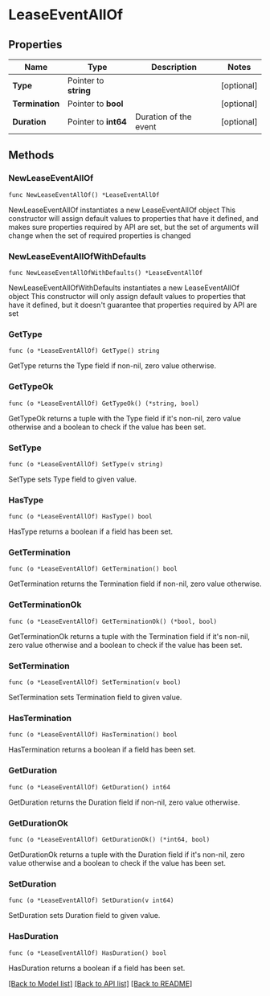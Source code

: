 # LeaseEventAllOf

## Properties

Name | Type | Description | Notes
------------ | ------------- | ------------- | -------------
**Type** | Pointer to **string** |  | [optional] 
**Termination** | Pointer to **bool** |  | [optional] 
**Duration** | Pointer to **int64** | Duration of the event | [optional] 

## Methods

### NewLeaseEventAllOf

`func NewLeaseEventAllOf() *LeaseEventAllOf`

NewLeaseEventAllOf instantiates a new LeaseEventAllOf object
This constructor will assign default values to properties that have it defined,
and makes sure properties required by API are set, but the set of arguments
will change when the set of required properties is changed

### NewLeaseEventAllOfWithDefaults

`func NewLeaseEventAllOfWithDefaults() *LeaseEventAllOf`

NewLeaseEventAllOfWithDefaults instantiates a new LeaseEventAllOf object
This constructor will only assign default values to properties that have it defined,
but it doesn't guarantee that properties required by API are set

### GetType

`func (o *LeaseEventAllOf) GetType() string`

GetType returns the Type field if non-nil, zero value otherwise.

### GetTypeOk

`func (o *LeaseEventAllOf) GetTypeOk() (*string, bool)`

GetTypeOk returns a tuple with the Type field if it's non-nil, zero value otherwise
and a boolean to check if the value has been set.

### SetType

`func (o *LeaseEventAllOf) SetType(v string)`

SetType sets Type field to given value.

### HasType

`func (o *LeaseEventAllOf) HasType() bool`

HasType returns a boolean if a field has been set.

### GetTermination

`func (o *LeaseEventAllOf) GetTermination() bool`

GetTermination returns the Termination field if non-nil, zero value otherwise.

### GetTerminationOk

`func (o *LeaseEventAllOf) GetTerminationOk() (*bool, bool)`

GetTerminationOk returns a tuple with the Termination field if it's non-nil, zero value otherwise
and a boolean to check if the value has been set.

### SetTermination

`func (o *LeaseEventAllOf) SetTermination(v bool)`

SetTermination sets Termination field to given value.

### HasTermination

`func (o *LeaseEventAllOf) HasTermination() bool`

HasTermination returns a boolean if a field has been set.

### GetDuration

`func (o *LeaseEventAllOf) GetDuration() int64`

GetDuration returns the Duration field if non-nil, zero value otherwise.

### GetDurationOk

`func (o *LeaseEventAllOf) GetDurationOk() (*int64, bool)`

GetDurationOk returns a tuple with the Duration field if it's non-nil, zero value otherwise
and a boolean to check if the value has been set.

### SetDuration

`func (o *LeaseEventAllOf) SetDuration(v int64)`

SetDuration sets Duration field to given value.

### HasDuration

`func (o *LeaseEventAllOf) HasDuration() bool`

HasDuration returns a boolean if a field has been set.


[[Back to Model list]](../README.md#documentation-for-models) [[Back to API list]](../README.md#documentation-for-api-endpoints) [[Back to README]](../README.md)


